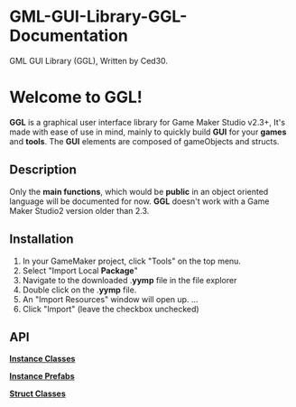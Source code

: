 # GML-GUI-Library-GGL-Documentation

GML GUI Library (GGL), Written by Ced30.

# Welcome to GGL!

**GGL** is a graphical user interface library for Game Maker Studio v2.3+,
It's made with ease of use in mind, mainly to quickly build **GUI** for your **games** and **tools**. 
The **GUI** elements are composed of gameObjects and structs.

## Description

Only the **main functions**, which would be **public** in an object oriented language will be documented for now.
**GGL** doesn't work with a Game Maker Studio2 version older than 2.3.

## Installation

1.  In your GameMaker project, click "Tools" on the top menu.
2.  Select "Import Local  **Package**"
3.  Navigate to the downloaded .**yymp**  file in the file explorer
4.  Double click on the .**yymp**  file.
5.  An "Import Resources" window will open up. ...
6.  Click "Import" (leave the checkbox unchecked)

## API

[**Instance Classes**](https://github.com/Ced30/GML-GUI-Library-GGL-Documentation/blob/main/API%20Instance%20Classes.md)

[**Instance Prefabs**](https://github.com/Ced30/GML-GUI-Library-GGL-Documentation/blob/main/API%20Instance%20Prefabs.md)

[**Struct Classes**](https://github.com/Ced30/GML-GUI-Library-GGL-Documentation/blob/main/API%20Struct%20Classes.md)

